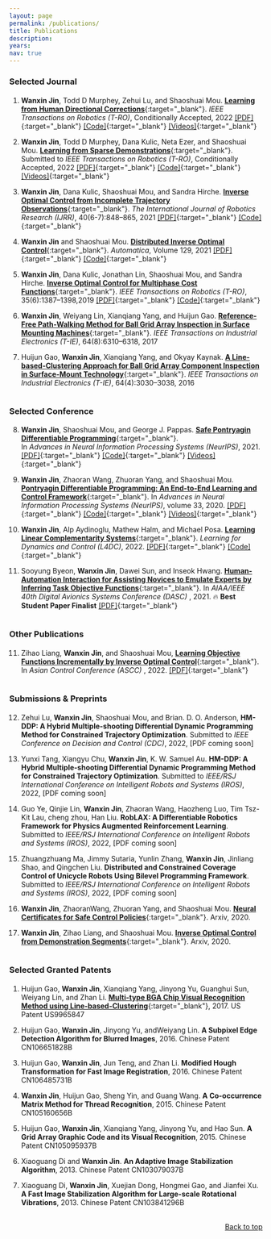 ```yaml
---
layout: page
permalink: /publications/
title: Publications
description: 
years: 
nav: true
---
```


### Selected Journal

<p style="margin-bottom:0.5cm; margin-left: 0.5cm"> </p>


1.   <b>Wanxin Jin</b>, Todd D Murphey, Zehui Lu, and Shaoshuai Mou. 
[<b>Learning from Human Directional Corrections</b>](https://arxiv.org/abs/2011.15014){:target="\_blank"}.
_IEEE Transactions on Robotics (T-RO)_, Conditionally Accepted, 2022
[[PDF]](https://arxiv.org/abs/2011.15014){:target="_blank"} 
[[Code]](https://github.com/wanxinjin/Learning-from-Directional-Corrections){:target="_blank"} 
[[Videos]](https://youtu.be/6XavhnE2q1s){:target="_blank"}




2. <b>Wanxin Jin</b>,  Todd D Murphey, Dana Kulic, Neta Ezer, and Shaoshuai Mou. 
[<b>Learning from Sparse Demonstrations</b>](https://arxiv.org/abs/2008.02159){:target="\_blank"}.
Submitted to _IEEE Transactions on Robotics (T-RO)_, Conditionally Accepted, 2022
[[PDF]](https://arxiv.org/abs/2008.02159){:target="_blank"}
[[Code]](https://github.com/wanxinjin/Learning-from-Sparse-Demonstrations){:target="_blank"} 
[[Videos]](https://youtu.be/BYAsqMxW5Z4){:target="_blank"}



3.  <b>Wanxin Jin</b>, Dana Kulic, Shaoshuai Mou, and Sandra Hirche. 
[<b>Inverse Optimal Control from Incomplete Trajectory Observations</b>](https://journals.sagepub.com/doi/full/10.1177/0278364921996384){:target="_blank"}.
_The International Journal of Robotics Research (IJRR)_, 40(6-7):848–865, 2021
[[PDF]](https://journals.sagepub.com/doi/full/10.1177/0278364921996384){:target="_blank"} 
[[Code]](https://github.com/wanxinjin/IOC-from-Incomplete-Trajectory-Observations){:target="_blank"}


4. <b>Wanxin Jin</b> and Shaoshuai Mou. 
[<b>Distributed Inverse Optimal Control</b>](https://www.sciencedirect.com/science/article/abs/pii/S0005109821001783){:target="_blank"}.
_Automatica_, Volume 129, 2021
[[PDF]](https://www.sciencedirect.com/science/article/abs/pii/S0005109821001783){:target="_blank"} 
[[Code]](https://github.com/ZihaoLiang/Inverse-Optimal-Control-from-Demonstration-Segments){:target="_blank"}

5. <b>Wanxin Jin</b>, Dana Kulic, Jonathan  Lin, Shaoshuai Mou, and Sandra Hirche. 
[<b>Inverse Optimal Control for Multiphase Cost Functions</b>](https://ieeexplore.ieee.org/document/8778698){:target="\_blank"}. 
_IEEE Transactions on Robotics (T-RO)_, 35(6):1387–1398,2019
[[PDF]](https://ieeexplore.ieee.org/document/8778698){:target="_blank"} 
[[Code]](https://github.com/adaptivesystemslab/ioc){:target="_blank"}


6. <b>Wanxin Jin</b>, Weiyang Lin, Xianqiang Yang, and Huijun Gao. 
[<b>Reference-Free Path-Walking Method for Ball Grid Array Inspection in Surface Mounting Machines</b>](https://ieeexplore.ieee.org/document/7878575){:target="_blank"}. 
_IEEE Transactions on Industrial Electronics (T-IE)_,
64(8):6310–6318, 2017


7. Huijun Gao, <b>Wanxin Jin</b>, Xianqiang Yang, and Okyay Kaynak. [
<b>A Line-based-Clustering Approach for Ball Grid Array Component Inspection in Surface-Mount Technology</b>](https://ieeexplore.ieee.org/abstract/document/7795199){:target="_blank"}. 
_IEEE Transactions on Industrial
Electronics (T-IE)_, 64(4):3030–3038, 2016


<p style="margin-bottom:1.0cm; margin-left: 0.5cm"> </p>




### Selected Conference

<p style="margin-bottom:0.5cm; margin-left: 0.5cm"> </p>


8. <b>Wanxin Jin</b>, Shaoshuai Mou, and George J. Pappas. 
[<b>Safe Pontryagin Differentiable Programming</b>](https://arxiv.org/abs/2105.14937){:target="\_blank"}.  
In _Advances in Neural Information Processing Systems (NeurIPS)_, 2021.
[[PDF]](https://arxiv.org/abs/2105.14937){:target="_blank"} 
[[Code]](https://github.com/wanxinjin/Safe-PDP){:target="_blank"}
[[Videos]](videos#SafePDP){:target="_blank"}



9. <b>Wanxin Jin</b>, Zhaoran Wang, Zhuoran Yang, and Shaoshuai Mou. 
[<b>Pontryagin Differentiable Programming: An End-to-End Learning and Control Framework</b>](https://arxiv.org/abs/1912.12970){:target="\_blank"}. In _Advances in Neural Information Processing Systems (NeurIPS)_, volume 33, 2020.
[[PDF]](https://papers.nips.cc/paper/2020/file/5a7b238ba0f6502e5d6be14424b20ded-Paper.pdf){:target="_blank"} 
[[Code]](https://github.com/wanxinjin/Pontryagin-Differentiable-Programming){:target="_blank"} 
[[Videos]](videos#PDP){:target="_blank"}

10. <b>Wanxin Jin</b>, Alp Aydinoglu, Mathew Halm, and Michael Posa.
[<b>Learning Linear Complementarity Systems</b>](https://arxiv.org/abs/2112.13284){:target="_blank"}.
_Learning for Dynamics and Control (L4DC)_, 2022.
[[PDF]](https://arxiv.org/abs/2112.13284){:target="_blank"} 
[[Code]](https://github.com/DAIRLab/Learning-LCS){:target="_blank"} 



11. Sooyung Byeon, <b>Wanxin Jin</b>, Dawei Sun, and Inseok Hwang. 
[<b>Human-Automation Interaction for Assisting Novices to Emulate Experts by Inferring Task Objective Functions</b>](https://ieeexplore.ieee.org/document/9594324){:target="\_blank"}. 
In _AIAA/IEEE 40th Digital Avionics Systems Conference (DASC)_ , 2021. 🔥 **Best Student Paper Finalist** 
[[PDF]](https://ieeexplore.ieee.org/document/9594324){:target="_blank"} 





<p style="margin-bottom:1.0cm; margin-left: 0.5cm"> </p>


### Other Publications

<p style="margin-bottom:0.5cm; margin-left: 0.5cm"> </p>

11. Zihao Liang, <b>Wanxin Jin</b>, and Shaoshuai Mou, 
[<b>Learning Objective Functions Incrementally by Inverse Optimal Control</b>](https://arxiv.org/abs/2010.15034){:target="\_blank"}. 
In _Asian Control Conference (ASCC)_ , 2022. 
[[PDF]](https://arxiv.org/abs/2010.15034){:target="_blank"} 


<p style="margin-bottom:1.0cm; margin-left: 0.5cm"> </p>


### Submissions & Preprints 

<p style="margin-bottom:0.5cm; margin-left: 0.5cm"> </p>


12. Zehui Lu, <b>Wanxin Jin</b>,  Shaoshuai Mou, and Brian. D. O. Anderson,
<b>HM-DDP: A Hybrid Multiple-shooting Differential Dynamic Programming Method for Constrained Trajectory Optimization</b>. 
Submitted to _IEEE Conference on Decision and Control (CDC)_,   2022, [PDF coming soon]



12. Yunxi Tang, Xiangyu Chu, <b>Wanxin Jin</b>, K. W. Samuel Au. 
<b>HM-DDP: A Hybrid Multiple-shooting Differential Dynamic Programming Method for Constrained Trajectory Optimization</b>. 
Submitted to _IEEE/RSJ International Conference on Intelligent Robots and Systems (IROS)_,   2022, [PDF coming soon]


13. Guo Ye, Qinjie Lin,  <b>Wanxin Jin</b>, Zhaoran Wang, Haozheng Luo, Tim Tsz-Kit Lau, cheng zhou, Han Liu. 
<b>RobLAX: A Differentiable Robotics Framework for Physics Augmented Reinforcement Learning</b>. 
Submitted to _IEEE/RSJ International Conference on Intelligent Robots and Systems (IROS)_,   2022, [PDF coming soon]


14. Zhuangzhuang Ma, Jimmy Sutaria, Yunlin Zhang, <b>Wanxin Jin</b>, Jinliang Shao, and Qingchen Liu. 
<b>Distributed and Constrained Coverage Control of Unicycle Robots Using Bilevel Programming Framework</b>.
Submitted to _IEEE/RSJ International Conference on Intelligent Robots and Systems (IROS)_,   2022, [PDF coming soon]


15. <b>Wanxin Jin</b>, ZhaoranWang, Zhuoran Yang, and Shaoshuai Mou.
[<b>Neural Certificates for Safe Control Policies</b>](https://arxiv.org/abs/2006.08465){:target="_blank"}.
Arxiv, 2020.



16. <b>Wanxin Jin</b>, Zihao Liang, and Shaoshuai Mou. 
[<b>Inverse Optimal Control from Demonstration Segments</b>](https://arxiv.org/abs/2010.15034){:target="_blank"}. 
Arxiv, 2020.






<p style="margin-bottom:1.0cm; margin-left: 0.5cm"> </p>

### Selected Granted Patents
<p style="margin-bottom:0.5cm; margin-left: 0.5cm"> </p>

1. Huijun Gao, <b>Wanxin Jin</b>, Xianqiang Yang, Jinyong Yu, Guanghui Sun, Weiyang Lin, and Zhan
Li. 
[<b>Multi-type BGA Chip Visual Recognition Method using Line-based-Clustering</b>](https://patents.google.com/patent/US20170193649A1/en){:target="_blank"},  2017. 
US Patent US9965847

2. Huijun Gao, <b>Wanxin Jin</b>, Jinyong Yu, andWeiyang Lin. <b>A Subpixel Edge Detection Algorithm for
Blurred Images</b>, 2016. Chinese Patent CN106651828B

3. Huijun Gao, <b>Wanxin Jin</b>, Jun Teng, and Zhan Li. <b>Modified Hough Transformation for Fast Image
Registration</b>, 2016. Chinese Patent CN106485731B

4. <b>Wanxin Jin</b>, Huijun Gao, Sheng Yin, and Guang Wang. <b>A Co-occurrence Matrix Method for Thread
Recognition</b>, 2015. Chinese Patent CN105160656B

5. Huijun Gao, <b>Wanxin Jin</b>, Xianqiang Yang, Jinyong Yu, and Hao Sun. <b>A Grid Array Graphic Code
and its Visual Recognition</b>, 2015. Chinese Patent CN105095937B

6. Xiaoguang Di and <b>Wanxin Jin</b>. <b>An Adaptive Image Stabilization Algorithm</b>, 2013. Chinese Patent
CN103079037B

7. Xiaoguang Di, <b>Wanxin Jin</b>, Xuejian Dong, Hongmei Gao, and Jianfei Xu. <b>A Fast Image Stabilization
Algorithm for Large-scale Rotational Vibrations</b>, 2013. Chinese Patent CN103841296B


<br /> 

<div style="text-align: right"> <a href="#top">Back to top</a> </div>
